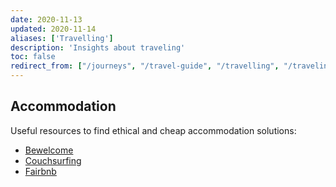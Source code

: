 ```yaml
---
date: 2020-11-13
updated: 2020-11-14
aliases: ['Travelling']
description: 'Insights about traveling'
toc: false
redirect_from: ["/journeys", "/travel-guide", "/travelling", "/traveling", "/backpacking"]
---
```

## Accommodation

Useful resources to find ethical and cheap accommodation solutions:

- [Bewelcome](https://www.bewelcome.org 'BeWelcome')
- [Couchsurfing](https://www.couchsurfing.com 'Couchsurfing')
- [Fairbnb](https://fairbnb.coop 'Fairbnb')